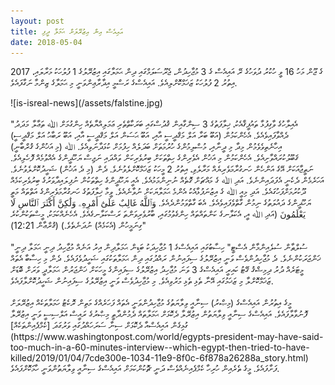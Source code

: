 ```yaml
---
layout: post
title: އައިއެސް އިން އިޒުރޭލަށް ޙަމަލާ ދީފި
date: 2018-05-04
---
```

<p>
2017 ގެ ޖޫން މަހު 16 ވީ ހުކުރު ދުވަހުގެ ރޭ އައިއެސް ގެ 3 މުޖާހިދުން، ޖެރޫސަލަމްގައި ދިން ޙަމަލާގައި އިޒުރޭލުގެ 1 ފުލުހަކު މަރާލައި، އިތުރު 2 ފުލުހަކު ޒަޚަމްކޮށްލިއެވެ. އައިއެސްގެ ރަސްމީ އިދާރާޢިންވަނީ މި ޙަމަލާގެ ޒިންމާ ނަގާފައެވެ. 
</p>
<span>
![is-isreal-news](/assets/falstine.jpg)
 </span>
<br/>
<br/>
"އެއިލާހުގެ ވާގިފުޅާ ތައުފީޤާއެކު، ޚިލާފަތުގެ 3 ސިންގާއިން ޤުދުސްގައި ބަރަކާތްތެރި ޢަމަލިއްޔާތެއް ހިންގުމަށް ﷲ ތަޢާލާ މަދަދު ދެއްވާފައިވެއެވެ. އެހެންކަމުން (އަބޫ ބަރާ އަލް މަޤްދީސީ އާއި، އަބޫ ޙަސަން އަލް މަޤްދީސީ އާއި، އަބޫ ރަބާޙު އަލް މަޤްދީސީ) އިހާނެތިވެވެމުން މިދާ މި ދީނާއި، މުސްލިމުންގެ ހުރުމަތަށް ބަދަލެއް ހިފުމަށް ކުޅަދާނަވިއެވެ. ﷲ (މި އަޚުންގެ ޤުރްބާނީ) ޤަބޫލުކުރައްވާށިއެވެ. އެހެންކަމުން މި އަޚުން އެވެރިންގެ ހިތްތަކަށް ބިރުވެރިކަން ވައްދައި ނަޖިސް ޔަހޫދީންގެ އެއްވުމެއް ފޮހެލިއެވެ. ނަތީޖާއަކަށް އޭގެ އަންހެން ހަނގުރާމަވެރިޔެއް މަރާލެވި، އިތުރު 2 މީހަކު ޒަޚަމްކޮށްލެވުނެވެ. ދެން (މި ދެ އަޚުން) ޝަހީދުކޮށްލެވުނެވެ. އަހަރެމެން ދެކެނީ އެފަދައިންނެވެ. އަދި ﷲ ގެ މައްޗަށް ގޮތެއް ނުނިންމަމުއެވެ. އެއީ ޔަހޫދީންގެ ހިތްތަކުން ނުފިލައިދާވަރުގެ ބިރުވެރިކަމެއް ދޫކުރުމަށްފަހުގައެވެ. އަދި މިއީ ﷲ ގެ އިޒުނަފުޅާއެކު އެންމެ ޙަމަލާޔަކަށް ނުވާނެއެވެ. ވީމާ ޚިލާފަތުގެ ހަނގުރާމަވެރިންގެ އަތްތައް މަތީ ޔަހޫދީންގެ ދައުލަތުގެ ނިމުން ގާތްވެފައިވެއެވެ. އެބަ ގާތްވަމުންދެއެވެ. وَٱللَّهُ غَالِبٌ عَلَىٰٓ أَمْرِهِۦ وَلَٰكِنَّ أَكْثَرَ ٱلنَّاسِ لَا يَعْلَمُونَ (އަދި ﷲ އީ، އެކަލާނގެ ކަންތައްތައް ހިންގެވުމުގައި، ބާރުވެރިވަންތަ ރަސްކަލާނގެއެވެ. އެހެނެއްކަމަކު، މީސްތަކުންކުރެ ގިނަމީހުން (އެކަމެއް) ނުދަނެތެވެ.) (ޤުރްޢާން 12:21)"
 <br/>
<br/>
"ސުލްޠާން ސުލެއިންމާން އެސްޓީ" ހިސާބުގައި އައިއެސްގެ 1 މުޖާހިދަކު ބަޑިން ޙަމަލާދިން އިރު އަނެއް މުޖާހިދު ދިނީ ޙަމަލާ ދިނީ ޚަންޖަރަކުންނެވެ. ދެ މުޖާހިދުންވެސް ވަނީ އިޒުރޭލުގެ ސިފައިނުން ރައްދުގައި ދިން ޙަމަލާތަކުގައި ޝަހީދުވެފައެވެ. ދެން މި ހިސާބާ އެތައް މީޓަރެއް ދުރު ދިމިޝްޤު ގޭޓު ކައިރީ އައިއެސްގެ 3 ވަނަ މުޖާހިދު އިޒުރޭލުގެ ސިފައިންގެ މީހަކަށް ޚަންޖަރުން ޙަމަލާދީ ވަރަށް ބޮޑަށް ޒަޚަމްކޮށްލާ މި ޒަޚަމުގައި އޭނާ ތެޅި ތެޅި މަރުވިއެވެ. މި މުޖާހިދުވެސް ވަނީ އިޒުރޭލުގެ ސިފައިނުން ޝަހީދުކޮށްލާފައެވެ.
<br/>
<br/>
މީގެ އިތުރުން އައިއެސްގެ (މިޞްރު) ސިނާއީ ވިލާޔަތުގެ މުޖާހިދުންވަނީ އެތައް ފަހަރެއްގެ މަތިން ރޮކެޓު ހަމަލާތަކެއް އިޒުރޭލަށް ފޮނުވާލާފައެވެ. އައިއެސްގެ ސިނާއީ ވިލާޔަތުން އިޒުރޭލާ ދެކޮޅަށް ޙަމަލާތައް ދެމުންދާތީ މިޞްރުގެ ރައީސް އަލްސިސީ ވަނީ އިޒުރޭލާ ގުޅިގެން އައިއެސްއާ ދެކޮޅަށް ސިނާ ސަރަހައްދުގައި ވަރުގަދަ [ކެމްޕެއިންތަކެއް](https://www.washingtonpost.com/world/egypts-president-may-have-said-too-much-in-a-60-minutes-interview--which-egypt-then-tried-to-have-killed/2019/01/04/7cde300e-1034-11e9-8f0c-6f878a26288a_story.html) ފަށާފައެވެ. މީގެ ތެރެއިން ހުރިހާ ކެމްޕެއިނެއްވެސް ދަނީ ޗޮކުންކަމަށް އައިއެސްގެ ސިނާއީ ވިލާޔަތުންވަނީ ހާމަކޮށްފައެވެ. 
